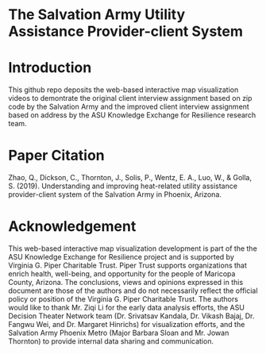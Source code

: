 # The Salvation Army Utility Assistance Provider-client System

# Introduction
This github repo deposits the web-based interactive map visualization videos to demontrate the original client interview assignment based on zip code by the Salvation Army and the improved client interview assignment based on address by the ASU Knowledge Exchange for Resilience research team. 

# Paper Citation
Zhao, Q., Dickson, C., Thornton, J., Solis, P., Wentz, E. A., Luo, W., & Golla, S. (2019). Understanding and improving heat-related utility assistance provider-client system of the Salvation Army in Phoenix, Arizona. 

# Acknowledgement
This web-based interactive map visualization development is part of the the ASU Knowledge Exchange for Resilience project and is supported by Virginia G. Piper Charitable Trust. Piper Trust supports organizations that enrich health, well-being, and opportunity for the people of Maricopa County, Arizona. The conclusions, views and opinions expressed in this document are those of the authors and do not necessarily reflect the official policy or position of the Virginia G. Piper Charitable Trust. The authors would like to thank Mr. Ziqi Li for the early data analysis efforts, the ASU Decision Theater Network team (Dr. Srivatsav Kandala, Dr. Vikash Bajaj, Dr. Fangwu Wei, and Dr. Margaret Hinrichs) for visualization efforts, and the Salvation Army Phoenix Metro (Major Barbara Sloan and Mr. Jowan Thornton)  to provide internal data sharing and communication. 
